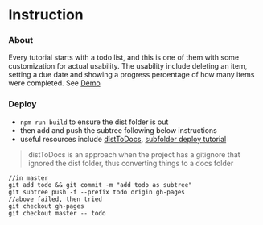 # Instruction

### About

Every tutorial starts with a todo list, and this is one of them with some customization for actual usability. The usability include deleting an item, setting a due date and showing a progress percentage of how many items were completed. See [Demo](https://ylu021.github.io/vue-mini/todo)

### Deploy
- `npm run build` to ensure the dist folder is out
- then add and push the subtree following below instructions
- useful resources include [distToDocs](http://blog.toast38coza.me/documenting-your-vuejs-project-with-github-pages/), [subfolder deploy tutorial](https://gist.github.com/belohlavek/61dd16c08cd9c57a168408b9ac4121c2)

> distToDocs is an approach when the project has a gitignore that ignored the dist folder, thus converting things to a docs folder


```
//in master
git add todo && git commit -m "add todo as subtree"
git subtree push -f --prefix todo origin gh-pages
//above failed, then tried
git checkout gh-pages
git checkout master -- todo
```
